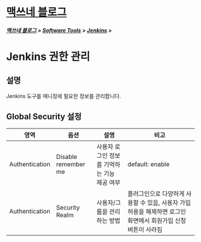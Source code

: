 <link rel="stylesheet" type="text/css" href="/css/style-header.css">
<link href="https://cdn.jsdelivr.net/npm/bootstrap@5.3.0-alpha1/dist/css/bootstrap.min.css" rel="stylesheet" integrity="sha384-GLhlTQ8iRABdZLl6O3oVMWSktQOp6b7In1Zl3/Jr59b6EGGoI1aFkw7cmDA6j6gD" crossorigin="anonymous">

<div class="sticky-top bg-white pt-1 pb-2">
<h1><a href="/">맥쓰네 블로그</a></h1>
<h5> 
<a href="/">맥쓰네 블로그</a>
>
<a href="/software_tools/">Software Tools</a>
>
<a href="/software_tools/jenkins/">Jenkins</a>
>
</h5>
</div>

# Jenkins 권한 관리
## 설명
Jenkins 도구를 매니징에 필요한 정보를 관리합니다.

## Global Security 설정

|영역|옵션|설명|비고|
|---|---|---|---|
|Authentication|Disable remember me|사용자 로그인 정보를 기억하는 기능 제공 여부|default: enable|
|Authentication|Security Realm|사용자/그룹을 관리하는 방법|플러그인으로 다양하게 사용할 수 있음, 사용자 가입 허용을 해제하면 로그인 화면에서 회원가입 신청 버튼이 사라짐|



